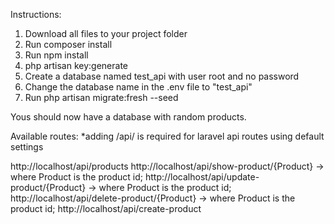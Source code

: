 Instructions:
1. Download all files to your project folder
2. Run composer install 
3. Run npm install
4. php artisan key:generate
5. Create a database named test_api with user root and no password
6. Change the database name in the .env file to "test_api"
7. Run php artisan migrate:fresh --seed

Yous should now have a database with random products.

Available routes: 
*adding /api/ is required for laravel api routes using default settings

http://localhost/api/products
http://localhost/api/show-product/{Product}  -> where Product is the product id;
http://localhost/api/update-product/{Product}  -> where Product is the product id;
http://localhost/api/delete-product/{Product}  -> where Product is the product id;
http://localhost/api/create-product

